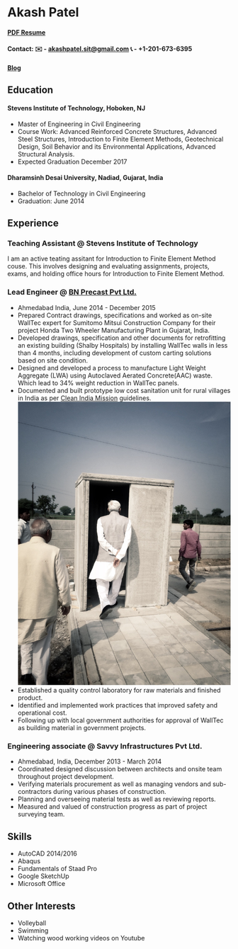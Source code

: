 # Akash Patel

#### [PDF Resume](./downloads/akash_patel_8_2017.pdf)
#### Contact:  ✉️ - akashpatel.sit@gmail.com 📞 - +1-201-673-6395

#### [Blog](/blog)

## Education
#### Stevens Institute of Technology, Hoboken, NJ
  - Master of Engineering in Civil Engineering
  - Course Work: Advanced Reinforced Concrete Structures, Advanced Steel Structures,
Introduction to Finite Element Methods, Geotechnical Design, Soil Behavior and its
Environmental Applications, Advanced Structural Analysis.
- Expected Graduation December 2017

#### Dharamsinh Desai University, Nadiad, Gujarat, India
  - Bachelor of Technology in Civil Engineering
  - Graduation: June 2014


## Experience

### Teaching Assistant @ Stevens Institute of Technology
I am an active teating assitant for Introduction to Finite Element Method couse. This involves designing and evaluating assignments, projects, exams, and holding office hours for
Introduction to Finite Element Method.

### Lead Engineer @ [BN Precast Pvt Ltd.](http://www.bnprecast.com/)
  - Ahmedabad India, June 2014 - December 2015
  - Prepared Contract drawings, specifications and worked as on-site WallTec expert for
  Sumitomo Mitsui Construction Company for their project Honda Two Wheeler
  Manufacturing Plant in Gujarat, India.
  - Developed drawings, specification and other documents for retrofitting an existing
  building (Shalby Hospitals) by installing WallTec walls in less than 4 months,
  including development of custom carting solutions based on site condition.
  - Designed and developed a process to manufacture Light Weight Aggregate (LWA)
  using Autoclaved Aerated Concrete(AAC) waste. Which lead to 34% weight
  reduction in WallTec panels.
  - Documented and built prototype low cost sanitation unit for rural villages in India as
  per [Clean India Mission](http://www.pmindia.gov.in/en/government_tr_rec/swachh-bharat-abhiyan-2/) guidelines.![Toilet prototype development](assets/siteimgs/toilet_prototype.jpg "Prototyping the low cost toilets")
  - Established a quality control laboratory for raw materials and finished product.
  - Identified and implemented work practices that improved safety and operational cost.
  - Following up with local government authorities for approval of WallTec as building
  material in government projects.

### Engineering associate @ Savvy Infrastructures Pvt Ltd.
  - Ahmedabad, India, December 2013 - March 2014
  - Coordinated designed discussion between architects and onsite team throughout project development.
  - Verifying materials procurement as well as managing vendors and sub-contractors during various phases of construction.
  - Planning and overseeing material tests as well as reviewing reports.
  - Measured and valued of construction progress as part of project surveying team.

## Skills
  - AutoCAD 2014/2016
  - Abaqus
  - Fundamentals of Staad Pro
  - Google SketchUp
  - Microsoft Office

## Other Interests
  * Volleyball
  * Swimming
  * Watching wood working videos on Youtube
